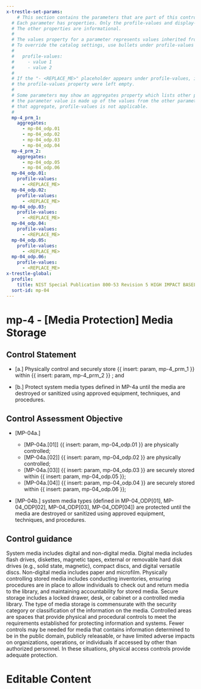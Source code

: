 ```yaml
---
x-trestle-set-params:
    # This section contains the parameters that are part of this control.
  # Each parameter has properties. Only the profile-values and display-name properties are editable.
  # The other properties are informational.
  #
  # The values property for a parameter represents values inherited from the OSCAL catalog.
  # To override the catalog settings, use bullets under profile-values as shown below:
  #
  #   profile-values:
  #     - value 1
  #     - value 2
  #
  # If the "- <REPLACE_ME>" placeholder appears under profile-values, it is the same as if
  # the profile-values property were left empty.
  #
  # Some parameters may show an aggregates property which lists other parameters. This means
  # the parameter value is made up of the values from the other parameters. For parameters
  # that aggregate, profile-values is not applicable.
  #
  mp-4_prm_1:
    aggregates:
      - mp-04_odp.01
      - mp-04_odp.02
      - mp-04_odp.03
      - mp-04_odp.04
  mp-4_prm_2:
    aggregates:
      - mp-04_odp.05
      - mp-04_odp.06
  mp-04_odp.01:
    profile-values:
      - <REPLACE_ME>
  mp-04_odp.02:
    profile-values:
      - <REPLACE_ME>
  mp-04_odp.03:
    profile-values:
      - <REPLACE_ME>
  mp-04_odp.04:
    profile-values:
      - <REPLACE_ME>
  mp-04_odp.05:
    profile-values:
      - <REPLACE_ME>
  mp-04_odp.06:
    profile-values:
      - <REPLACE_ME>
x-trestle-global:
  profile:
    title: NIST Special Publication 800-53 Revision 5 HIGH IMPACT BASELINE
  sort-id: mp-04
---
```


# mp-4 - \[Media Protection\] Media Storage

## Control Statement

- \[a.\] Physically control and securely store {{ insert: param, mp-4_prm_1 }} within {{ insert: param, mp-4_prm_2 }} ; and

- \[b.\] Protect system media types defined in MP-4a until the media are destroyed or sanitized using approved equipment, techniques, and procedures.

## Control Assessment Objective

- \[MP-04a.\]

  - \[MP-04a.[01]\] {{ insert: param, mp-04_odp.01 }} are physically controlled;
  - \[MP-04a.[02]\] {{ insert: param, mp-04_odp.02 }} are physically controlled;
  - \[MP-04a.[03]\] {{ insert: param, mp-04_odp.03 }} are securely stored within {{ insert: param, mp-04_odp.05 }};
  - \[MP-04a.[04]\] {{ insert: param, mp-04_odp.04 }} are securely stored within {{ insert: param, mp-04_odp.06 }};

- \[MP-04b.\] system media types (defined in MP-04_ODP[01], MP-04_ODP[02], MP-04_ODP[03], MP-04_ODP[04]) are protected until the media are destroyed or sanitized using approved equipment, techniques, and procedures.

## Control guidance

System media includes digital and non-digital media. Digital media includes flash drives, diskettes, magnetic tapes, external or removable hard disk drives (e.g., solid state, magnetic), compact discs, and digital versatile discs. Non-digital media includes paper and microfilm. Physically controlling stored media includes conducting inventories, ensuring procedures are in place to allow individuals to check out and return media to the library, and maintaining accountability for stored media. Secure storage includes a locked drawer, desk, or cabinet or a controlled media library. The type of media storage is commensurate with the security category or classification of the information on the media. Controlled areas are spaces that provide physical and procedural controls to meet the requirements established for protecting information and systems. Fewer controls may be needed for media that contains information determined to be in the public domain, publicly releasable, or have limited adverse impacts on organizations, operations, or individuals if accessed by other than authorized personnel. In these situations, physical access controls provide adequate protection.

# Editable Content

<!-- Make additions and edits below -->
<!-- The above represents the contents of the control as received by the profile, prior to additions. -->
<!-- If the profile makes additions to the control, they will appear below. -->
<!-- The above markdown may not be edited but you may edit the content below, and/or introduce new additions to be made by the profile. -->
<!-- If there is a yaml header at the top, parameter values may be edited. Use --set-parameters to incorporate the changes during assembly. -->
<!-- The content here will then replace what is in the profile for this control, after running profile-assemble. -->
<!-- The current profile has no added parts for this control, but you may add new ones here. -->
<!-- Each addition must have a heading either of the form ## Control my_addition_name -->
<!-- or ## Part a. (where the a. refers to one of the control statement labels.) -->
<!-- "## Control" parts are new parts added after the statement part. -->
<!-- "## Part" parts are new parts added into the top-level statement part with that label. -->
<!-- Subparts may be added with nested hash levels of the form ### My Subpart Name -->
<!-- underneath the parent ## Control or ## Part being added -->
<!-- See https://ibm.github.io/compliance-trestle/tutorials/ssp_profile_catalog_authoring/ssp_profile_catalog_authoring for guidance. -->
